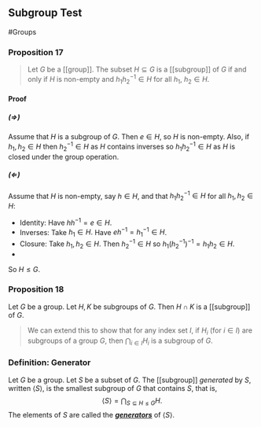 ## Subgroup Test
#Groups 
### Proposition 17
>Let $G$ be a [[group]]. The subset $H \subseteq G$ is a [[subgroup]] of $G$ if and only if $H$ is non-empty and $h_{1} h_{2}^{-1} \in H$ for all $h_{1}$, $h_{2} \in H$.

#### Proof
##### $(\Rightarrow)$
Assume that $H$ is a subgroup of $G$. Then $e \in H$, so $H$ is non-empty. Also, if $h_{1}, h_{2} \in H$ then $h_{2}^{-1} \in H$ as $H$ contains inverses so $h_{1} h_{2}^{-1} \in H$ as $H$ is closed under the group operation. 
##### $(\Leftarrow)$
Assume that $H$ is non-empty, say $h \in H$, and that $h_{1} h_{2}^{-1} \in H$ for all $h_{1}, h_{2} \in H$:
- Identity: Have $h h^{-1}=e \in H$.
- Inverses: Take $h_{1} \in H .$ Have $e h^{-1}=h_{1}^{-1} \in H$.
- Closure: Take $h_{1}, h_{2} \in H$. Then $h_{2}^{-1} \in H$ so $h_{1}\left(h_{2}^{-1}\right)^{-1}=h_{1} h_{2} \in H$.
- 
So $H \leq G$.
### Proposition 18
Let $G$ be a group. Let $H, K$ be subgroups of $G$. Then $H \cap K$ is a [[subgroup]] of $G$.

>We can extend this to show that for any index set $I$, if $H_{i}$ (for $i \in I)$ are subgroups of a group $G$, then $\bigcap_{i \in I} H_{i}$ is a subgroup of $G$.

### Definition: Generator
Let $G$ be a group. Let $S$ be a subset of $G$. The [[subgroup]] *generated* by $S$, written $\langle S\rangle$, is the smallest subgroup of $G$ that contains $S$, that is,
$$
\langle S\rangle=\bigcap_{S \subseteq H \leq G} H.
$$
The elements of $S$ are called the ***[generators](Generator.md)*** of $\langle S\rangle$.